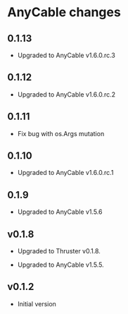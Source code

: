 # AnyCable changes

## 0.1.13

* Upgraded to AnyCable v1.6.0.rc.3

## 0.1.12

* Upgraded to AnyCable v1.6.0.rc.2

## 0.1.11

* Fix bug with os.Args mutation

## 0.1.10

* Upgraded to AnyCable v1.6.0.rc.1

## 0.1.9

* Upgraded to AnyCable v1.5.6

## v0.1.8

* Upgraded to Thruster v0.1.8.

* Upgraded to AnyCable v1.5.5.

## v0.1.2

* Initial version
